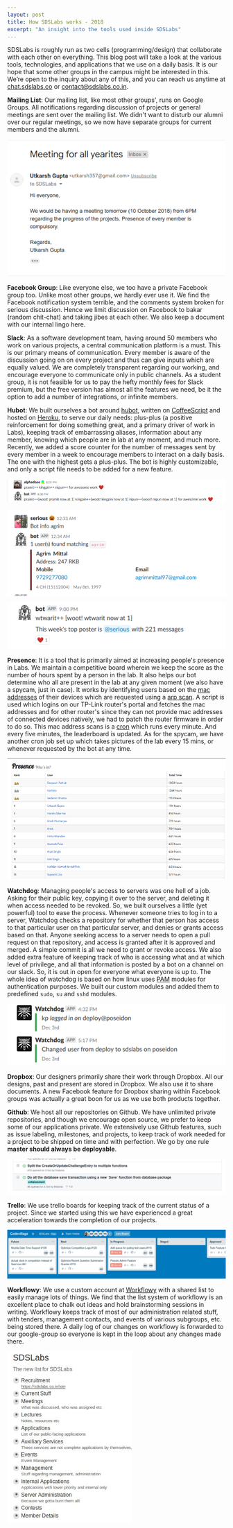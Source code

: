 ```yaml
---
layout: post
title: How SDSLabs works - 2018
excerpt: "An insight into the tools used inside SDSLabs"
---
```


SDSLabs is roughly run as two cells (programming/design) that collaborate with each other on everything. This blog post will take a look at the various tools, technologies, and applications that we use on a daily basis. It is our hope that some other groups in the campus might be interested in this. We’re open to the inquiry about any of this, and you can reach us anytime at [chat.sdslabs.co](https://chat.sdslabs.co/) or [contact@sdslabs.co.in](mailto:contact@sdslabs.co.in).

**Mailing List**: Our mailing list, like most other groups', runs on Google Groups. All notifications regarding discussion of projects or general meetings are sent over the mailing list. We didn't want to disturb our alumni over our regular meetings, so we now have separate groups for current members and the alumni.

![Mailing List](/images/posts/labs-work/list.png)

**Facebook Group**: Like everyone else, we too have a private Facebook group too. Unlike most other groups, we hardly ever use it. We find the Facebook notification system terrible, and the comments system broken for serious discussion. Hence we limit discussion on Facebook to bakar (random chit-chat) and taking jibes at each other. We also keep a document with our internal lingo here.

**Slack**: As a software development team, having around 50 members who work on various projects, a central communication platform is a must. This is our primary means of communication. Every member is aware of the discussion going on on every project and thus can give inputs which are equally valued. We are completely transparent regarding our working, and encourage everyone to communicate only in public channels. As a student group, it is not feasible for us to pay the hefty monthly fees for Slack premium, but the free version has almost all the features we need, be it the option to add a number of integrations, or infinite members.

**Hubot**: We built ourselves a bot around [hubot](https://hubot.github.com/), written on [CoffeeScript](https://coffeescript.org/) and hosted on [Heroku](https://www.heroku.com/), to serve our daily needs: plus-plus (a positive reinforcement for doing something great, and a primary driver of work in Labs), keeping track of embarrassing aliases, information about any member, knowing which people are in lab at any moment, and much more. Recently, we added a score counter for the number of messages sent by every member in a week to encourage members to interact on a daily basis. The one with the highest gets a plus-plus. The bot is highly customizable, and only a script file needs to be added for a new feature.

![Plus Plus](/images/posts/labs-work/plusplus.png)

![Bot info](/images/posts/labs-work/info.png)

![Most messages](/images/posts/labs-work/most.png)

**Presence**: It is a tool that is primarily aimed at increasing people's presence in Labs. We maintain a competitive board wherein we keep the score as the number of hours spent by a person in the lab. It also helps our bot determine who all are present in the lab at any given moment (we also have a spycam, just in case). It works by identifying users based on the [mac addresses](https://en.wikipedia.org/wiki/MAC_address) of their devices which are requested using a [arp scan](https://linux.die.net/man/1/arp-scan). A script is used which logins on our TP-Link router's portal and fetches the mac addresses and for other router's since they can not provide mac addresses of connected devices natively, we had to patch the router firmware in order to do so. This mac address scans is a [cron](https://en.wikipedia.org/wiki/Cron) which runs every minute. And every five minutes, the leaderboard is updated. As for the spycam, we have another cron job set up which takes pictures of the lab every 15 mins, or whenever requested by the bot at any time.

![Presence](/images/posts/labs-work/presence.png)

**Watchdog**: Managing people's access to servers was one hell of a job. Asking for their public key, copying it over to the server, and deleting it when access needed to be revoked. So, we built ourselves a little (yet powerful) tool to ease the process. Whenever someone tries to log in to a server, Watchdog checks a repository for whether that person has access to that particular user on that particular server, and denies or grants access based on that. Anyone seeking access to a server needs to open a pull request on that repository, and access is granted after it is approved and merged. A simple commit is all we need to grant or revoke access. We also added extra feature of keeping track of who is accessing what and at which level of privilege, and all that information is posted by a bot on a channel on our slack. So, it is out in open for everyone what everyone is up to. The whole idea of watchdog is based on how linux uses [PAM](https://en.wikipedia.org/wiki/Linux_PAM) modules for authentication purposes. We built our custom modules and added them to predefined `sudo`, `su` and `sshd` modules.

![Watchdog](/images/posts/labs-work/watchdog.png)

**Dropbox**: Our designers primarily share their work through Dropbox. All our designs, past and present are stored in Dropbox. We also use it to share documents. A new Facebook feature for Dropbox sharing within Facebook groups was actually a great boon for us as we use both products together.

**Github**: We host all our repositories on Github. We have unlimited private repositories, and though we encourage open source, we prefer to keep some of our applications private. We extensively use Github features, such as issue labeling, milestones, and projects, to keep track of work needed for a project to be shipped on time and with perfection. We go by one rule **master should always be deployable**.

![GitHub](/images/posts/labs-work/github.png)

**Trello**: We use trello boards for keeping track of the current status of a project. Since we started using this we have experienced a great acceleration towards the completion of our projects.

![Trello](/images/posts/labs-work/trello.png)

**Workflowy**: We use a custom account at [Workflowy](https://workflowy.com/) with a shared list to easily manage lots of things. We find that the list system of workflowy is an excellent place to chalk out ideas and hold brainstorming sessions in writing. Workflowy keeps track of most of our administration related stuff, with tenders, management contacts, and events of various subgroups, etc. being stored there. A daily log of our changes on workflowy is forwarded to our google-group so everyone is kept in the loop about any changes made there.

![Workflowy Home Page](/images/posts/workflowy.jpg)
